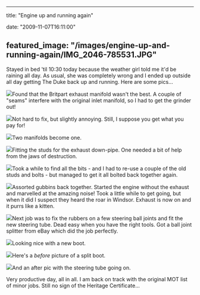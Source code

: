 
---
title: "Engine up and running again"

date: "2009-11-07T16:11:00"

featured_image: "/images/engine-up-and-running-again/IMG_2046-785531.JPG"
---


Stayed in bed 'til 10:30 today because the weather girl told me it'd be raining all day.  As usual, she was completely wrong and I ended up outside all day getting The Duke back up and running.  Here are some pics...

<a href="http://danandtheduke.co.uk/uploaded_images/IMG_2046-785536.JPG"><img src="/images/engine-up-and-running-again/IMG_2046-785531.JPG"/></a>Found that the <span>Britpart</span> exhaust manifold wasn't the best.  A couple of "seams" interfere with the original inlet manifold, so I had to get the grinder out!

<a href="http://danandtheduke.co.uk/uploaded_images/IMG_2052-785491.JPG"><img src="/images/engine-up-and-running-again/IMG_2052-785487.JPG"/></a>Not hard to fix, but slightly annoying.  Still, I suppose you get what you pay for!

<a href="http://danandtheduke.co.uk/uploaded_images/IMG_2056-753342.JPG"><img src="/images/engine-up-and-running-again/IMG_2056-753289.JPG"/></a>Two manifolds become one.

<a href="http://danandtheduke.co.uk/uploaded_images/IMG_2058-753261.JPG"><img src="/images/engine-up-and-running-again/IMG_2058-753257.JPG"/></a>Fitting the studs for the exhaust down-pipe.  One needed a bit of help from the jaws of destruction.

<a href="http://danandtheduke.co.uk/uploaded_images/IMG_2059-715885.JPG"><img src="/images/engine-up-and-running-again/IMG_2059-715828.JPG"/></a>Took a while to find all the bits - and I had to re-use a couple of the old studs and bolts - but managed to get it all bolted back together again.

<a href="http://danandtheduke.co.uk/uploaded_images/IMG_2063-715800.JPG"><img src="/images/engine-up-and-running-again/IMG_2063-715740.JPG"/></a>Assorted <span>gubbins</span> back together.  Started the engine without the exhaust and marvelled at the amazing noise!  Took a little while to get going, but when it did I suspect they heard the roar in Windsor.  Exhaust is now on and it purrs like a kitten.

<a href="http://danandtheduke.co.uk/uploaded_images/IMG_2074-775833.JPG"><img src="/images/engine-up-and-running-again/IMG_2074-775830.JPG"/></a>Next job was to fix the rubbers on a few steering ball joints and fit the new steering tube.  Dead easy when you have the right tools.  Got a ball joint splitter from eBay which did the job perfectly.

<a href="http://danandtheduke.co.uk/uploaded_images/IMG_2076-775812.JPG"><img src="/images/engine-up-and-running-again/IMG_2076-775808.JPG"/></a>Looking nice with a new boot.

<a href="http://danandtheduke.co.uk/uploaded_images/IMG_2078-717031.JPG"><img src="/images/engine-up-and-running-again/IMG_2078-717025.JPG"/></a>Here's a <span style="font-style: italic;">before</span> picture of a split boot.

<a href="http://danandtheduke.co.uk/uploaded_images/IMG_2079-716997.JPG"><img src="/images/engine-up-and-running-again/IMG_2079-716993.JPG"/></a>And an after pic with the steering tube going on.

Very productive day, all in all.  I am back on track with the original MOT list of minor jobs.  Still no sign of the Heritage Certificate...